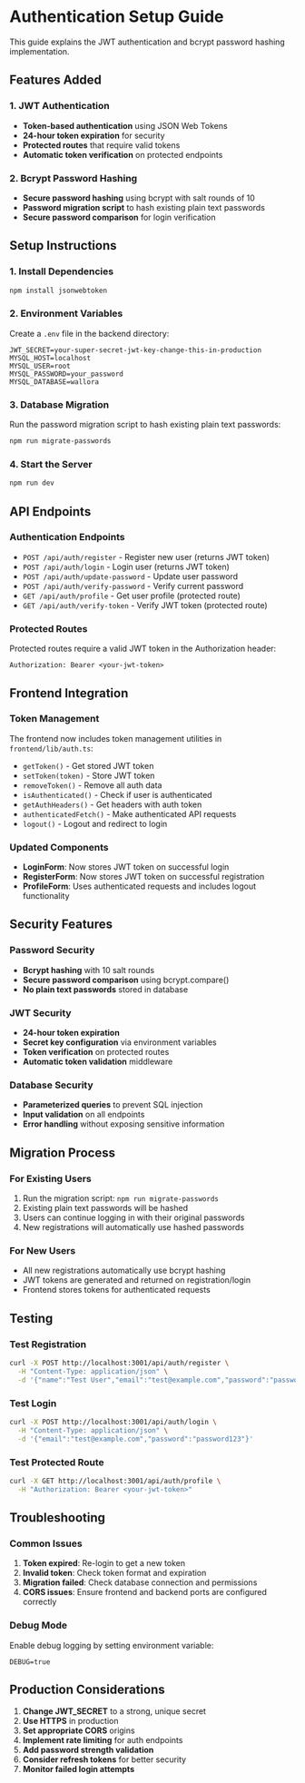 # Authentication Setup Guide

This guide explains the JWT authentication and bcrypt password hashing implementation.

## Features Added

### 1. JWT Authentication
- **Token-based authentication** using JSON Web Tokens
- **24-hour token expiration** for security
- **Protected routes** that require valid tokens
- **Automatic token verification** on protected endpoints

### 2. Bcrypt Password Hashing
- **Secure password hashing** using bcrypt with salt rounds of 10
- **Password migration script** to hash existing plain text passwords
- **Secure password comparison** for login verification

## Setup Instructions

### 1. Install Dependencies
```bash
npm install jsonwebtoken
```

### 2. Environment Variables
Create a `.env` file in the backend directory:
```env
JWT_SECRET=your-super-secret-jwt-key-change-this-in-production
MYSQL_HOST=localhost
MYSQL_USER=root
MYSQL_PASSWORD=your_password
MYSQL_DATABASE=wallora
```

### 3. Database Migration
Run the password migration script to hash existing plain text passwords:
```bash
npm run migrate-passwords
```

### 4. Start the Server
```bash
npm run dev
```

## API Endpoints

### Authentication Endpoints
- `POST /api/auth/register` - Register new user (returns JWT token)
- `POST /api/auth/login` - Login user (returns JWT token)
- `POST /api/auth/update-password` - Update user password
- `POST /api/auth/verify-password` - Verify current password
- `GET /api/auth/profile` - Get user profile (protected route)
- `GET /api/auth/verify-token` - Verify JWT token (protected route)

### Protected Routes
Protected routes require a valid JWT token in the Authorization header:
```
Authorization: Bearer <your-jwt-token>
```

## Frontend Integration

### Token Management
The frontend now includes token management utilities in `frontend/lib/auth.ts`:
- `getToken()` - Get stored JWT token
- `setToken(token)` - Store JWT token
- `removeToken()` - Remove all auth data
- `isAuthenticated()` - Check if user is authenticated
- `getAuthHeaders()` - Get headers with auth token
- `authenticatedFetch()` - Make authenticated API requests
- `logout()` - Logout and redirect to login

### Updated Components
- **LoginForm**: Now stores JWT token on successful login
- **RegisterForm**: Now stores JWT token on successful registration
- **ProfileForm**: Uses authenticated requests and includes logout functionality

## Security Features

### Password Security
- **Bcrypt hashing** with 10 salt rounds
- **Secure password comparison** using bcrypt.compare()
- **No plain text passwords** stored in database

### JWT Security
- **24-hour token expiration**
- **Secret key configuration** via environment variables
- **Token verification** on protected routes
- **Automatic token validation** middleware

### Database Security
- **Parameterized queries** to prevent SQL injection
- **Input validation** on all endpoints
- **Error handling** without exposing sensitive information

## Migration Process

### For Existing Users
1. Run the migration script: `npm run migrate-passwords`
2. Existing plain text passwords will be hashed
3. Users can continue logging in with their original passwords
4. New registrations will automatically use hashed passwords

### For New Users
- All new registrations automatically use bcrypt hashing
- JWT tokens are generated and returned on registration/login
- Frontend stores tokens for authenticated requests

## Testing

### Test Registration
```bash
curl -X POST http://localhost:3001/api/auth/register \
  -H "Content-Type: application/json" \
  -d '{"name":"Test User","email":"test@example.com","password":"password123"}'
```

### Test Login
```bash
curl -X POST http://localhost:3001/api/auth/login \
  -H "Content-Type: application/json" \
  -d '{"email":"test@example.com","password":"password123"}'
```

### Test Protected Route
```bash
curl -X GET http://localhost:3001/api/auth/profile \
  -H "Authorization: Bearer <your-jwt-token>"
```

## Troubleshooting

### Common Issues
1. **Token expired**: Re-login to get a new token
2. **Invalid token**: Check token format and expiration
3. **Migration failed**: Check database connection and permissions
4. **CORS issues**: Ensure frontend and backend ports are configured correctly

### Debug Mode
Enable debug logging by setting environment variable:
```env
DEBUG=true
```

## Production Considerations

1. **Change JWT_SECRET** to a strong, unique secret
2. **Use HTTPS** in production
3. **Set appropriate CORS** origins
4. **Implement rate limiting** for auth endpoints
5. **Add password strength validation**
6. **Consider refresh tokens** for better security
7. **Monitor failed login attempts** 